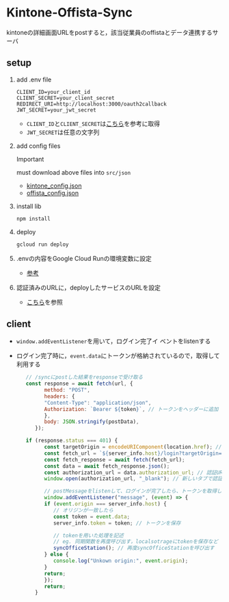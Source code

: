 # Kintone-Offista-Sync

kintoneの詳細画面URLをpostすると，該当従業員のoffistaとデータ連携するサーバ

## setup

1. add .env file

   ```env
   CLIENT_ID=your_client_id
   CLIENT_SECRET=your_client_secret
   REDIRECT_URI=http://localhost:3000/oauth2callback
   JWT_SECRET=your_jwt_secret
   ```

   - `CLIENT_ID`と`CLIENT_SECRET`は[こちら](https://github.com/NKR-24/kintone_app_resister)を参考に取得
   - `JWT_SECRET`は任意の文字列

2. add config files

   > [!IMPORTANT]
   > must download above files into `src/json`
   >
   > - [kintone_config.json](https://drive.google.com/file/d/1hk_uxsLNvq8AgHY83Qs1Tos9CDlduUh-/view?usp=drive_link)
   > - [offista_config.json](https://drive.google.com/file/d/1E7ijrMsOt8Yc0MRKqbFdM6rqmwAWntgT/view?usp=drive_link)

3. install lib

    ```sh
    npm install
    ```

4. deploy

   ```sh
   gcloud run deploy
   ```

5. .envの内容をGoogle Cloud Runの環境変数に設定

   - [参考](https://cloud.google.com/run/docs/configuring/services/environment-variables?hl=ja#console)

6. 認証済みのURLに，deployしたサービスのURLを設定

   - [こちら](https://github.com/NKR-24/kintone_app_resister)を参照

## client

- `window.addEventListener`を用いて，ログイン完了イ ベントをlistenする

- ログイン完了時に，`event.data`にトークンが格納されているので，取得して利用する

   ```js
      // /syncにpostした結果をresponseで受け取る
      const response = await fetch(url, {
            method: "POST",
            headers: {
            "Content-Type": "application/json",
            Authorization: `Bearer ${token}`, // トークンをヘッダーに追加
            },
            body: JSON.stringify(postData),
         });

      if (response.status === 401) {
            const targetOrigin = encodeURIComponent(location.href); // 呼び出し元のURL
            const fetch_url = `${server_info.host}/login?targetOrigin=${targetOrigin}`;
            const fetch_response = await fetch(fetch_url);
            const data = await fetch_response.json();
            const authorization_url = data.authorization_url; // 認証URL
            window.open(authorization_url, "_blank"); // 新しいタブで認証URLを開く

            // postMessageをlistenして、ログインが完了したら、トークンを取得して、syncOfficeStationを再度呼び出す
            window.addEventListener("message", (event) => {
            if (event.origin === server_info.host) {
               // オリジンが一致したら
               const token = event.data;
               server_info.token = token; // トークンを保存

               // tokenを用いた処理を記述
               // eg. 同期関数を再度呼び出す，localsotrageにtokenを保存など
               syncOfficeStation(); // 再度syncOfficeStationを呼び出す
            } else {
               console.log("Unkown origin:", event.origin);
            }
            return;
            });
            return;
         }
   ```

